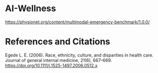 # AI-Wellness
https://physionet.org/content/multimodal-emergency-benchmark/1.0.0/


# References and Citations

Egede L. E. (2006). Race, ethnicity, culture, and disparities in health care. Journal of general internal medicine, 21(6), 667–669. https://doi.org/10.1111/j.1525-1497.2006.0512.x


